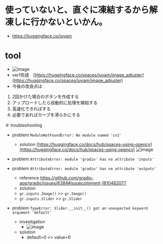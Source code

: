 <link rel="stylesheet" type="text/css" href="/assets/css/styles.css" />


# 使っていないと、直ぐに凍結するから解凍しに行かないといかん。
* https://huggingface.co/juyam

# tool
* ![image](https://github.com/jamad/jamad.github.io/assets/949913/5d3acaa5-2847-4d58-947b-85256aace6d7)
* ver1完成　[https://huggingface.co/spaces/juyam/image_adjuster](https://huggingface.co/spaces/juyam/image_adjuster)
* 今後の改良点は
1. 2回かけた場合のボタンを作成する
2. アップロードしたら自動的に処理を開始する
3. 高速化できればする
4. 必要であればカーブを滑らかにする


＃ troubleshooting
* problem `ModuleNotFoundError: No module named 'cv2'`
  * solution [https://huggingface.co/docs/hub/spaces-using-opencv](https://huggingface.co/docs/hub/spaces-using-opencv)
![image](https://github.com/jamad/jamad.github.io/assets/949913/fef19a69-8957-4380-a891-2261d939214d)

* problem `AttributeError: module 'gradio' has no attribute 'inputs'`
* problem `AttributeError: module 'gradio' has no attribute 'outputs'`
  * reference https://github.com/gradio-app/gradio/issues/6384#issuecomment-1810482077
  * solution
  * `gr.inputs.Image()` >> `gr.Image()`
  * `gr.inputs.Slider` >> `gr.Slider`

* problem `TypeError: Slider.__init__() got an unexpected keyword argument 'default'`
  * investigation
    * ![image](https://github.com/jamad/jamad.github.io/assets/949913/d41917f7-c7ee-4bb4-9f8f-61118467cd57)
  * solution
    * default=0 >> value=0

